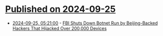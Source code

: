 # [Published on 2024-09-25](index.md)

* [2024-09-25, 05:21:00](https://soylentnews.org/article.pl?sid=24/09/24/1152242&from=rss) - [FBI Shuts Down Botnet Run by Beijing-Backed Hackers That Hijacked Over 200,000 Devices](https://soylentnews.org/article.pl?sid=24/09/24/1152242&from=rss)

